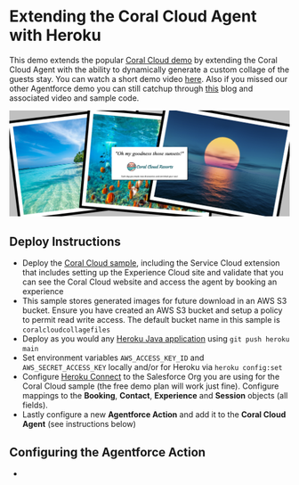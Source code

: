 Extending the Coral Cloud Agent with Heroku
===========================================

This demo extends the popular [Coral Cloud demo](https://trailhead.salesforce.com/content/learn/projects/quick-start-explore-the-coral-cloud-sample-app) by extending the Coral Cloud Agent with the ability to dynamically generate a custom collage of the guests stay. You can watch a short demo video [here](https://www.youtube.com/watch?v=yd97A9GLFUA). Also if you missed our other Agentforce demo you can still catchup through [this](https://blog.heroku.com/building-supercharged-agents-heroku-agentforce) blog and associated video and sample code.


![alt text](downloads/test.png "Collage")

Deploy Instructions
----------------------------
- Deploy the [Coral Cloud sample](https://developer.salesforce.com/sample-apps), including the Service Cloud extension that includes setting up the Experience Cloud site and validate that you can see the Coral Cloud website and access the agent by booking an experience
- This sample stores generated images for future download in an AWS S3 bucket. Ensure you have created an AWS S3 bucket and setup a policy to permit read write access. The default bucket name in this sample is `coralcloudcollagefiles`
- Deploy as you would any [Heroku Java application](https://devcenter.heroku.com/articles/getting-started-with-java) using `git push heroku main`
- Set environment variables `AWS_ACCESS_KEY_ID` and `AWS_SECRET_ACCESS_KEY` locally and/or for Heroku via `heroku config:set` 
- Configure [Heroku Connect](https://www.heroku.com/connect) to the Salesforce Org you are using for the Coral Cloud sample (the free demo plan will work just fine). Configure mappings to the **Booking**, **Contact**, **Experience** and **Session** objects (all fields).
- Lastly configure a new **Agentforce Action** and add it to the **Coral Cloud Agent** (see instructions below)

Configuring the Agentforce Action
---------------------------------
- 
